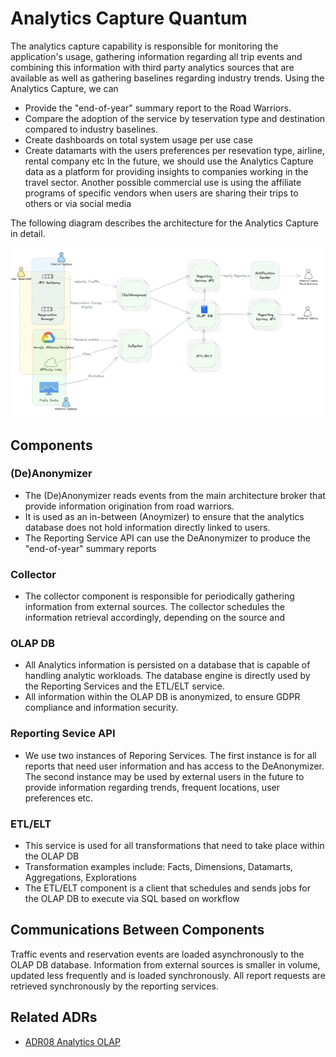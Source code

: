 # Analytics Capture Quantum
The analytics capture capability is responsible for monitoring the application's usage, gathering information regarding all trip events and combining this information with third party analytics sources that are available as well as gathering baselines regarding industry trends. Using the Analytics Capture, we can  
- Provide the "end-of-year" summary report to the Road Warriors.
- Compare the adoption of the service by teservation type and destination compared to industry baselines.
- Create dashboards on total system usage per use case  
- Create datamarts with the users preferences per resevation type, airline, rental company etc
In the future, we should use the Analytics Capture data as a platform for providing insights to companies working in the travel sector. Another possible commercial use is using the affiliate programs of specific vendors when users are sharing their trips to others or via social media   

The following diagram describes the architecture for the Analytics Capture in detail.
<p align="center">
<img width="1000" src="../assets/analytics.png">
</p>

## Components

### (De)Anonymizer
- The (De)Anonymizer reads events from the main architecture broker that provide information origination from road warriors.  
- It is used as an in-between (Anoymizer) to ensure that the analytics database does not hold information directly linked to users.
- The Reporting Service API can use the DeAnonymizer to produce the "end-of-year" summary reports  

### Collector
- The collector component is responsible for periodically gathering information from external sources. The collector schedules the information retrieval accordingly, depending on the source and


### OLAP DB
- All Analytics information is persisted on a database that is capable of handling analytic workloads. The database engine is directly used by the Reporting Services and the ETL/ELT service. 
- All information within the OLAP DB is anonymized, to ensure GDPR compliance and information security.

### Reporting Sevice API
- We use two instances of Reporing Services. The first instance is for all reports that need user information and has access to the DeAnonymizer. The second instance may be used by external users in the future to provide information regarding trends, frequent locations, user preferences etc.

### ETL/ELT
- This service is used for all transformations that need to take place within the OLAP DB
- Transformation examples include: Facts, Dimensions, Datamarts, Aggregations, Explorations
- The ETL/ELT component is a client that schedules and sends jobs for the OLAP DB to execute via SQL based on workflow 

## Communications Between Components
Traffic events and reservation events are loaded asynchronously to the OLAP DB database. Information from external sources is smaller in volume, updated less frequently and is loaded synchronously. All report requests are retrieved synchronously by the reporting services.

## Related ADRs
- [ADR08 Analytics OLAP](../adrs/analytics.md)

